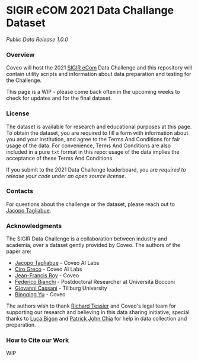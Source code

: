 # SIGIR eCOM 2021 Data Challange Dataset
_Public Data Release 1.0.0_

### Overview
Coveo will host the 2021 [SIGIR eCom](https://sigir-ecom.github.io/) Data Challenge and this repository will contain utility scripts and information about data preparation and testing for the Challenge.

This page is a WIP - please come back often in the upcoming weeks to check for updates and for the final dataset.

### License

The dataset is available for research and educational purposes at this page. To obtain the dataset, you are required to fill a form with information about you and your institution, and agree to the Terms And Conditions for fair usage of the data. For convenience, Terms And Conditions are also included in a pure `txt` format in this repo: usage of the data implies the acceptance of these Terms And Conditions. 

If you submit to the 2021 Data Challenge leaderboard, you are _required to release your code under an open source license_.

### Contacts

For questions about the challenge or the dataset, please reach out to [Jacopo Tagliabue](https://www.linkedin.com/in/jacopotagliabue/).

### Acknowledgments
The SIGIR Data Challenge is a collaboration between industry and academia, over a dataset gently provided by Coveo.
The authors of the paper are:


* [Jacopo Tagliabue](https://www.linkedin.com/in/jacopotagliabue/) - Coveo AI Labs
* [Ciro Greco](https://www.linkedin.com/in/cirogreco/) - Coveo AI Labs
* [Jean-Francis Roy](https://www.linkedin.com/in/jeanfrancisroy/) - Coveo
* [Federico Bianchi](https://www.linkedin.com/in/federico-bianchi-3b7998121/) - Postdoctoral Researcher at Università Bocconi
* [Giovanni Cassani](https://giovannicassani.github.io/) - Tillburg University
* [Bingqing Yu](https://www.linkedin.com/in/bingqing-christine-yu/) - Coveo

The authors wish to thank [Richard Tessier](https://www.linkedin.com/in/richardtessier/) and Coveo's legal team for supporting our research and believing in 
this data sharing initiative; special thanks to [Luca Bigon](https://www.linkedin.com/in/bigluck/) and [Patrick John Chia](https://www.linkedin.com/in/patrick-john-chia-b0a34019b/) for help in data collection and preparation.

### How to Cite our Work

WIP

